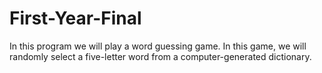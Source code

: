 # First-Year-Final
In this program we will play a word guessing game. In this game, we will randomly select a five-letter word from a computer-generated dictionary.

